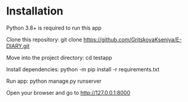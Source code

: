 # Installation

Python 3.8+ is required to run this app

Clone this repository: git clone https://github.com/GritskovaKseniya/E-DIARY.git

Move into the project directory: cd testapp

Install dependencies: python -m pip install -r requirements.txt

Run app: python manage.py runserver

Open your browser and go to http://127.0.0.1:8000
